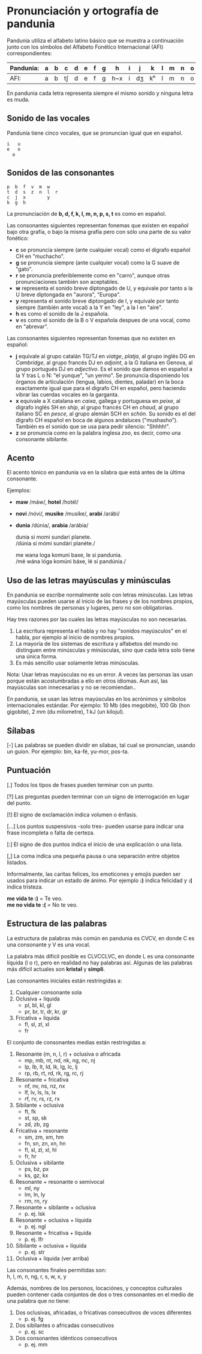 # Pronunciación y ortografía de pandunia

Pandunia utiliza el alfabeto latino básico que se muestra a continuación junto
con los símbolos del Alfabeto Fonético Internacional (AFI) correspondientes:

| Pandunia: | a | b | c  | d | e | f | g | h   | i | j  | k  | l | m | n | o | p  | r   | s | t  | u | v | w | x | y | z |
|-----------|---|---|----|---|---|---|---|-----|---|----|----|---|---|---|---|----|-----|---|----|---|---|---|---|---|---|
| AFI:      | a | b | tʃ | d | e | f | g | h~x | i | dʒ | kʰ | l | m | n | o | pʰ | r~ɹ | s | tʰ | u | v | w~ʋ | ʃ | j | z~dz |

En pandunia cada letra representa siempre el mismo sonido y ninguna letra es
muda.

## Sonido de las vocales

Pandunia tiene cinco vocales, que se pronuncian igual que en español.

    i   u
    e   o
      a

## Sonidos de las consonantes

    p  b  f  v  m  w
    t  d  s  z  n  l  r
    c  j  x        y
    k  g  h

La pronunciación de **b, d, f, k, l, m, n, p, s, t** es como en español.

Las consonantes siguientes representan fonemas que existen en español bajo otra
grafía, o bajo la misma grafía pero con sólo una parte de su valor fonético:

- **c** se pronuncia siempre (ante cualquier vocal) como el dígrafo español CH
  en "muchacho".
- **g** se pronuncia siempre (ante cualquier vocal) como la G suave de "gato".
- **r** se pronuncia preferiblemente como en "carro", aunque otras
  pronunciaciones también son aceptables.
- **w** representa el sonido breve diptongado de U, y equivale por tanto a la U
  breve diptongada en "aurora", "Europa".
- **y** representa el sonido breve diptongado de I, y equivale por tanto
  siempre (también ante vocal) a la Y en "ley", a la I en "aire".
- **h** es como el sonido de la J española.
- **v** es como el sonido de la B o V española despues de una vocal, como en
  "abrevar".

Las consonantes siguientes representan fonemas que no existen en español:

- **j** equivale al grupo catalán TG/TJ en _viatge_, _platja_, al grupo inglés
  DG en _Cambridge_, al grupo francés DJ en _adjoint_, a la G italiana en
  Genova, al grupo portugués DJ en _adjectivo_. Es el sonido que damos en
  español a la Y tras L o N: "el yunque", "un yermo". Se pronuncia disponiendo
  los órganos de articulación (lengua, labios, dientes, paladar) en la boca
  exactamente igual que para el dígrafo CH en español, pero haciendo vibrar las
  cuerdas vocales en la garganta.
- **x** equivale a X catalana en _caixa_, gallega y portuguesa en _peixe_, al
  dígrafo inglés SH en _ship_, al grupo francés CH en _chaud_, al grupo
  italiano SC en _pesce_, al grupo alemán SCH en _schön_. Su sonido es el del
  dígrafo CH español en boca de algunos andaluces ("mushasho").  También es el
  sonido que se usa para pedir silencio: "Shhhh!".
- **z** se pronuncia como en la palabra inglesa _zoo_, es decir, como una
  consonante sibilante.

## Acento

El acento tónico en pandunia va en la sílabra que está antes de la última
consonante.

Ejemplos:

- **maw** /máw/, **hotel** /hotél/
- **novi** /nóvi/, **musike** /musíke/, **arabi** /arábi/
- **dunia** /dúnia/, **arabia** /arábia/

     dunia si momi sundari planete.  
    /dúnia sí mómi sundári planéte./

     me wana loga komuni baxe, le si pandunia.  
    /mé wána lóga komúni báxe, lé sí pandúnia./


## Uso de las letras mayúsculas y minúsculas

En pandunia se escribe normalmente solo con letras minúsculas.  Las letras
mayúsculas pueden usarse al inicio de las frases y de los nombres propios, como
los nombres de personas y lugares, pero no son obligatorias.

Hay tres razones por las cuales las letras mayúsculas no son necesarias.

1. La escritura representa el habla y no hay "sonidos mayúsculos" en el habla,
   por ejemplo al inicio de nombres propios.
2. La mayoría de los sistemas de escritura y alfabetos del mundo no distinguen
   entre minúsculas y minúsculas, sino que cada letra solo tiene una única
   forma.
3. Es más sencillo usar solamente letras minúsculas.

Nota: Usar letras mayúsculas no es un error. A veces las personas las usan
porque están acostumbradas a ello en otros idiomas. Aun así, las mayúsculas son
innecesarias y no se recomiendan..

En pandunia, se usan las letras mayúsculas en los acrónimos y símbolos
internacionales estándar. Por ejemplo: 10 Mb (des megobite), 100 Gb (hon
gigobite), 2 mm (du milometre), 1 kJ (un kilojul).

## Sílabas

[-] Las palabras se pueden dividir en sílabas, tal cual se pronuncian, usando
un guion. Por ejemplo: bin, ka-fé, yu-mor, pos-ta.

## Puntuación

[.] Todos los tipos de frases pueden terminar con un punto.

[?] Las preguntas pueden terminar con un signo de interrogación en lugar del punto.

[!] El signo de exclamación indica volumen o énfasis.

[...] Los puntos suspensivos -solo tres- pueden usarse para indicar una frase
incompleta o falta de certeza.

[:] El signo de dos puntos indica el inicio de una explicación o una lista.

[,] La coma indica una pequeña pausa o una separación entre objetos listados.

Informalmente, las caritas felices, los emoticones y emojis pueden ser usados
para indicar un estado de ánimo. Por ejemplo **:)** indica felicidad y **:(**
indica tristeza.

**me vida te :)**
= Te veo.  
**me no vida te :(**
= No te veo.

## Estructura de las palabras

La estructura de palabras más común en pandunia es CVCV, en donde C es una
consonante y V es una vocal.

La palabra más difícil posible es CLVCCLVC, en donde L es una consonante líquida
(l o r), pero en realidad no hay palabras así. Algunas de las palabras más difícil
actuales son **kristal** y **simpli**.

Las consonantes iniciales están restringidas a:

1. Cualquier consonante sola
2. Oclusiva + líquida
    - pl, bl, kl, gl
    - pr, br, tr, dr, kr, gr
3. Fricativa + líquida
    - fl, sl, zl, xl
    - fr

El conjunto de consonantes medias están restringidas a:

1. Resonante (m, n, l, r) + oclusiva o africada
    - mp, mb, nt, nd, nk, ng, nc, nj
    - lp, lb, lt, ld, lk, lg, lc, lj
    - rp, rb, rt, rd, rk, rg, rc, rj
2. Resonante + fricativa
    - nf, nv, ns, nz, nx
    - lf, lv, ls, ls, lx
    - rf, rv, rs, rz, rx
3. Sibilante + oclusiva
    - ft, fk
    - st, sp, sk
    - zd, zb, zg
4. Fricativa + resonante
    - sm, zm, xm, hm
    - fn, sn, zn, xn, hn
    - fl, sl, zl, xl, hl
    - fr, hr
5. Oclusiva + sibilante
    - ps, bz, px
    - ks, gz, kx
6. Resonante + resonante o semivocal
    - ml, ny
    - lm, ln, ly
    - rm, rn, ry
7. Resonante + sibilante + oclusiva
    - p. ej. lsk
8. Resonante + oclusiva + líquida
    - p. ej. ngl
9. Resonante + fricativa + líquida
    - p. ej. lfr
10. Sibilante + oclusiva + líquida
    - p. ej. str
11. Oclusiva + líquida (ver arriba)

Las consonantes finales permitidas son:  
h, l, m, n, ng, r, s, w, x, y

Además, nombres de los personos, locaciónes, y conceptos culturales pueden contener
cada conjuntos de dos o tres consonantes en el medio de una palabra que no tiene:

1. Dos oclusivas, africadas, o fricativas consecutivos de voces diferentes
    - p. ej. fg
2. Dos sibilantes o africadas consecutivos
    - p. ej. sc
3. Dos consonantes idénticos consecutivos
    - p. ej. mm
